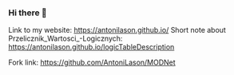 ### Hi there 👋

Link to my website: https://antonilason.github.io/
Short note about Przelicznik_Wartosci_-Logicznych: https://antonilason.github.io/logicTableDescription

Fork link: https://github.com/AntoniLason/MODNet
<!--
**AntoniLason/Antonilason** is a ✨ _special_ ✨ repository because its `README.md` (this file) appears on your GitHub profile.

Here are some ideas to get you started:

- 🔭 I’m currently working on ...
- 🌱 I’m currently learning ...
- 👯 I’m looking to collaborate on ...
- 🤔 I’m looking for help with ...
- 💬 Ask me about ...
- 📫 How to reach me: ...
- 😄 Pronouns: ...
- ⚡ Fun fact: ...
-->
